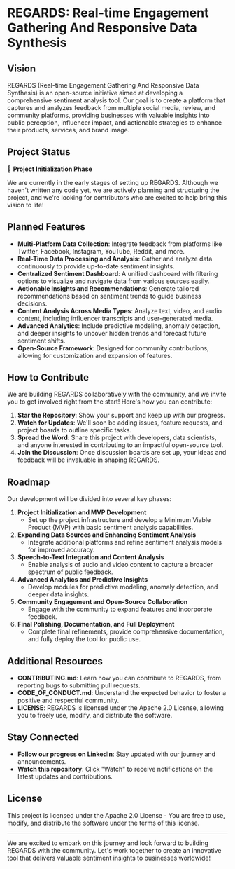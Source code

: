 # REGARDS: Real-time Engagement Gathering And Responsive Data Synthesis

## Vision

REGARDS (Real-time Engagement Gathering And Responsive Data Synthesis) is an open-source initiative aimed at developing a comprehensive sentiment analysis tool. Our goal is to create a platform that captures and analyzes feedback from multiple social media, review, and community platforms, providing businesses with valuable insights into public perception, influencer impact, and actionable strategies to enhance their products, services, and brand image.

## Project Status

🚀 **Project Initialization Phase**

We are currently in the early stages of setting up REGARDS. Although we haven't written any code yet, we are actively planning and structuring the project, and we're looking for contributors who are excited to help bring this vision to life!

## Planned Features

- **Multi-Platform Data Collection**: Integrate feedback from platforms like Twitter, Facebook, Instagram, YouTube, Reddit, and more.
- **Real-Time Data Processing and Analysis**: Gather and analyze data continuously to provide up-to-date sentiment insights.
- **Centralized Sentiment Dashboard**: A unified dashboard with filtering options to visualize and navigate data from various sources easily.
- **Actionable Insights and Recommendations**: Generate tailored recommendations based on sentiment trends to guide business decisions.
- **Content Analysis Across Media Types**: Analyze text, video, and audio content, including influencer transcripts and user-generated media.
- **Advanced Analytics**: Include predictive modeling, anomaly detection, and deeper insights to uncover hidden trends and forecast future sentiment shifts.
- **Open-Source Framework**: Designed for community contributions, allowing for customization and expansion of features.

## How to Contribute

We are building REGARDS collaboratively with the community, and we invite you to get involved right from the start! Here's how you can contribute:

1. **Star the Repository**: Show your support and keep up with our progress.
2. **Watch for Updates**: We'll soon be adding issues, feature requests, and project boards to outline specific tasks.
3. **Spread the Word**: Share this project with developers, data scientists, and anyone interested in contributing to an impactful open-source tool.
4. **Join the Discussion**: Once discussion boards are set up, your ideas and feedback will be invaluable in shaping REGARDS.

## Roadmap

Our development will be divided into several key phases:

1. **Project Initialization and MVP Development**
   - Set up the project infrastructure and develop a Minimum Viable Product (MVP) with basic sentiment analysis capabilities.
2. **Expanding Data Sources and Enhancing Sentiment Analysis**
   - Integrate additional platforms and refine sentiment analysis models for improved accuracy.
3. **Speech-to-Text Integration and Content Analysis**
   - Enable analysis of audio and video content to capture a broader spectrum of public feedback.
4. **Advanced Analytics and Predictive Insights**
   - Develop modules for predictive modeling, anomaly detection, and deeper data insights.
5. **Community Engagement and Open-Source Collaboration**
   - Engage with the community to expand features and incorporate feedback.
6. **Final Polishing, Documentation, and Full Deployment**
   - Complete final refinements, provide comprehensive documentation, and fully deploy the tool for public use.

## Additional Resources

- **CONTRIBUTING.md**: Learn how you can contribute to REGARDS, from reporting bugs to submitting pull requests.
- **CODE_OF_CONDUCT.md**: Understand the expected behavior to foster a positive and respectful community.
- **LICENSE**: REGARDS is licensed under the Apache 2.0 License, allowing you to freely use, modify, and distribute the software.

## Stay Connected

- **Follow our progress on LinkedIn**: Stay updated with our journey and announcements.
- **Watch this repository**: Click "Watch" to receive notifications on the latest updates and contributions.

## License

This project is licensed under the Apache 2.0 License - You are free to use, modify, and distribute the software under the terms of this license.

---

We are excited to embark on this journey and look forward to building REGARDS with the community. Let's work together to create an innovative tool that delivers valuable sentiment insights to businesses worldwide!
